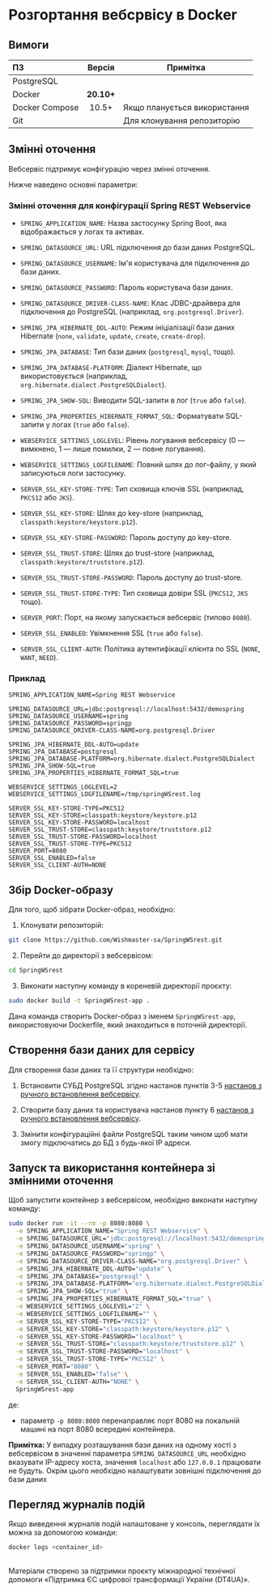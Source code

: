 # Розгортання вебсрвісу в Docker

## Вимоги

| ПЗ               |   Версія   | Примітка                     |
|:-----------------|:----------:|------------------------------|
| PostgreSQL       |            |                              |
| Docker           | **20.10+** |                              |
| Docker Compose   |   10.5+    | Якщо планується використання |
| Git              |            | Для клонування репозиторію   |

## Змінні оточення

Вебсервіс підтримує конфігурацію через змінні оточення. 

Нижче наведено основні параметри:

### Змінні оточення для конфігурації Spring REST Webservice

- `SPRING_APPLICATION_NAME`: Назва застосунку Spring Boot, яка відображається у логах та активах.

- `SPRING_DATASOURCE_URL`: URL підключення до бази даних PostgreSQL.
- `SPRING_DATASOURCE_USERNAME`: Ім'я користувача для підключення до бази даних.
- `SPRING_DATASOURCE_PASSWORD`: Пароль користувача бази даних.
- `SPRING_DATASOURCE_DRIVER-CLASS-NAME`: Клас JDBC-драйвера для підключення до PostgreSQL (наприклад, `org.postgresql.Driver`).

- `SPRING_JPA_HIBERNATE_DDL-AUTO`: Режим ініціалізації бази даних Hibernate (`none`, `validate`, `update`, `create`, `create-drop`).
- `SPRING_JPA_DATABASE`: Тип бази даних (`postgresql`, `mysql`, тощо).
- `SPRING_JPA_DATABASE-PLATFORM`: Діалект Hibernate, що використовується (наприклад, `org.hibernate.dialect.PostgreSQLDialect`).
- `SPRING_JPA_SHOW-SQL`: Виводити SQL-запити в лог (`true` або `false`).
- `SPRING_JPA_PROPERTIES_HIBERNATE_FORMAT_SQL`: Форматувати SQL-запити у логах (`true` або `false`).

- `WEBSERVICE_SETTINGS_LOGLEVEL`: Рівень логування вебсервісу (0 — вимкнено, 1 — лише помилки, 2 — повне логування).
- `WEBSERVICE_SETTINGS_LOGFILENAME`: Повний шлях до лог-файлу, у який записуються логи застосунку.

- `SERVER_SSL_KEY-STORE-TYPE`: Тип сховища ключів SSL (наприклад, `PKCS12` або `JKS`).
- `SERVER_SSL_KEY-STORE`: Шлях до key-store (наприклад, `classpath:keystore/keystore.p12`).
- `SERVER_SSL_KEY-STORE-PASSWORD`: Пароль доступу до key-store.
- `SERVER_SSL_TRUST-STORE`: Шлях до trust-store (наприклад, `classpath:keystore/truststore.p12`).
- `SERVER_SSL_TRUST-STORE-PASSWORD`: Пароль доступу до trust-store.
- `SERVER_SSL_TRUST-STORE-TYPE`: Тип сховища довіри SSL (`PKCS12`, `JKS` тощо).
- `SERVER_PORT`: Порт, на якому запускається вебсервіс (типово `8080`).
- `SERVER_SSL_ENABLED`: Увімкнення SSL (`true` або `false`).
- `SERVER_SSL_CLIENT-AUTH`: Політика аутентифікації клієнта по SSL (`NONE`, `WANT`, `NEED`).

### Приклад
```env
SPRING_APPLICATION_NAME=Spring REST Webservice

SPRING_DATASOURCE_URL=jdbc:postgresql://localhost:5432/demospring
SPRING_DATASOURCE_USERNAME=spring
SPRING_DATASOURCE_PASSWORD=springp
SPRING_DATASOURCE_DRIVER-CLASS-NAME=org.postgresql.Driver

SPRING_JPA_HIBERNATE_DDL-AUTO=update
SPRING_JPA_DATABASE=postgresql
SPRING_JPA_DATABASE-PLATFORM=org.hibernate.dialect.PostgreSQLDialect
SPRING_JPA_SHOW-SQL=true
SPRING_JPA_PROPERTIES_HIBERNATE_FORMAT_SQL=true

WEBSERVICE_SETTINGS_LOGLEVEL=2
WEBSERVICE_SETTINGS_LOGFILENAME=/tmp/springWSrest.log

SERVER_SSL_KEY-STORE-TYPE=PKCS12
SERVER_SSL_KEY-STORE=classpath:keystore/keystore.p12
SERVER_SSL_KEY-STORE-PASSWORD=localhost
SERVER_SSL_TRUST-STORE=classpath:keystore/truststore.p12
SERVER_SSL_TRUST-STORE-PASSWORD=localhost
SERVER_SSL_TRUST-STORE-TYPE=PKCS12
SERVER_PORT=8080
SERVER_SSL_ENABLED=false
SERVER_SSL_CLIENT-AUTH=NONE
```



## Збір Docker-образу

Для того, щоб зібрати Docker-образ, необхідно:
1. Клонувати репозиторій:
```bash
git clone https://github.com/Wishmaster-sa/SpringWSrest.git
```
2. Перейти до директорії з вебсервісом:
```bash
cd SpringWSrest
```
3. Виконати наступну команду в кореневій директорії проєкту:
```bash
sudo docker build -t SpringWSrest-app .
```

Дана команда створить Docker-образ з іменем `SpringWSrest-app`, використовуючи Dockerfile, який знаходиться в поточній директорії.

## Створення бази даних для сервісу
Для створення бази даних та її структури необхідно:
1. Встановити СУБД PostgreSQL згідно настанов пунктів 3-5 [настанов з ручного встановлення вебсервісу](manual_installation.md#3-встановити-субд-postgresql).

2. Створити базу даних та користувача настанов пункту 6 [настанов з ручного встановлення вебсервісу](manual_installation.md#6-створити-базу-даних-та-користувача-для-цього-необхідно).

3. Змінити конфігураційні файли PostgreSQL таким чином щоб мати змогу підключатись до БД з будь-якої IP адреси.

## Запуск та використання контейнера зі змінними оточення

Щоб запустити контейнер з вебсервісом, необхідно виконати наступну команду:

```bash
sudo docker run -it --rm -p 8080:8080 \
  -e SPRING_APPLICATION_NAME="Spring REST Webservice" \
  -e SPRING_DATASOURCE_URL="jdbc:postgresql://localhost:5432/demospring" \
  -e SPRING_DATASOURCE_USERNAME="spring" \
  -e SPRING_DATASOURCE_PASSWORD="springp" \
  -e SPRING_DATASOURCE_DRIVER-CLASS-NAME="org.postgresql.Driver" \
  -e SPRING_JPA_HIBERNATE_DDL-AUTO="update" \
  -e SPRING_JPA_DATABASE="postgresql" \
  -e SPRING_JPA_DATABASE-PLATFORM="org.hibernate.dialect.PostgreSQLDialect" \
  -e SPRING_JPA_SHOW-SQL="true" \
  -e SPRING_JPA_PROPERTIES_HIBERNATE_FORMAT_SQL="true" \
  -e WEBSERVICE_SETTINGS_LOGLEVEL="2" \
  -e WEBSERVICE_SETTINGS_LOGFILENAME="" \
  -e SERVER_SSL_KEY-STORE-TYPE="PKCS12" \
  -e SERVER_SSL_KEY-STORE="classpath:keystore/keystore.p12" \
  -e SERVER_SSL_KEY-STORE-PASSWORD="localhost" \
  -e SERVER_SSL_TRUST-STORE="classpath:keystore/truststore.p12" \
  -e SERVER_SSL_TRUST-STORE-PASSWORD="localhost" \
  -e SERVER_SSL_TRUST-STORE-TYPE="PKCS12" \
  -e SERVER_PORT="8080" \
  -e SERVER_SSL_ENABLED="false" \
  -e SERVER_SSL_CLIENT-AUTH="NONE" \
  SpringWSrest-app
```
де:
- параметр `-p 8080:8080` перенаправляє порт 8080 на локальній машині на порт 8080 всередині контейнера.

**Примітка:** У випадку розташування бази даних на одному хості з вебсервісом в значенні параметра `SPRING_DATASOURCE_URL` необхідно вказувати IP-адресу хоста, значення `localhost` або `127.0.0.1` працювати не будуть. Окрім цього необхідно налаштувати зовнішні підключення до бази даних


## Перегляд журналів подій

Якщо виведення журналів подій налаштоване у консоль, переглядати їх можна за допомогою команди:

```bash
docker logs <container_id>
```

##
Матеріали створено за підтримки проєкту міжнародної технічної допомоги «Підтримка ЄС цифрової трансформації України (DT4UA)».
